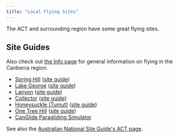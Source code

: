 ```yaml
---
title: "Local Flying Sites"
---
```

The ACT and surrounding region have some great flying sites.

## Site Guides

Also check out [the Info page](../) for general information on flying in the Canberra region.

- [Spring Hill](spring-hill) ([site guide](https://siteguide.org.au/Sites/Spring%20Hill.html))
- [Lake George](lake-george) ([site guide](https://siteguide.org.au/Sites/Lake%20George%20(South%20Launch).html))
- [Lanyon](lanyon) ([site guide](https://siteguide.org.au/Sites/Lanyon.html))
- [Collector](collector) ([site guide](https://siteguide.org.au/Sites/Lake%20George%20(Collector).html))
- [Honeysuckle (Tumut)](honeysuckle) ([site guide](https://siteguide.org.au/Sites/Honeysuckle.html))
- [One Tree Hill](one-tree-hill) ([site guide](https://siteguide.org.au/Sites/One%20Tree%20Hill,%20Gungahlin.html))
- [CanGlide Paragliding Simulator](canglide)

See also the [Australian National Site Guide's ACT page](https://siteguide.org.au/Site%20Guide%20-%20ACT.html).

